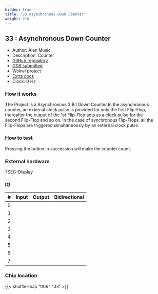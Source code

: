 ```yaml
---
hidden: true
title: "33 Asynchronous Down Counter"
weight: 216
---
```


## 33 : Asynchronous Down Counter

* Author: Alen Music
* Description: Counter
* [GitHub repository](https://github.com/AlenMusic12/jku-tt06-downcounter)
* [GDS submitted](https://github.com/AlenMusic12/jku-tt06-downcounter/actions/runs/8630006877)
* [Wokwi](https://wokwi.com/projects/384437973887503361) project
* [Extra docs](None)
* Clock: 0 Hz

<!---

This file is used to generate your project datasheet. Please fill in the information below and delete any unused
sections.

You can also include images in this folder and reference them in the markdown. Each image must be less than
512 kb in size, and the combined size of all images must be less than 1 MB.
-->


### How it works

The Project is a Asynchronous 3 Bit Down Counter.In the asynchronous counter, an external clock pulse is provided for only the first Flip-Flop, thereafter the output of the 1st Flip-Flop acts as a clock pulse for the second Flip-Flop and so on. In the case of synchronous Flip-Flops, all
the Flip-Flops are triggered simultaneously by an external clock pulse.

### How to test

Pressing the button in succession will make the counter count.

### External hardware

7SEG-Display


### IO

| # | Input          | Output         | Bidirectional   |
| - | -------------- | -------------- | --------------- |
| 0 |  |  |  |
| 1 |  |  |  |
| 2 |  |  |  |
| 3 |  |  |  |
| 4 |  |  |  |
| 5 |  |  |  |
| 6 |  |  |  |
| 7 |  |  |  |

### Chip location

{{< shuttle-map "tt06" "33" >}}
